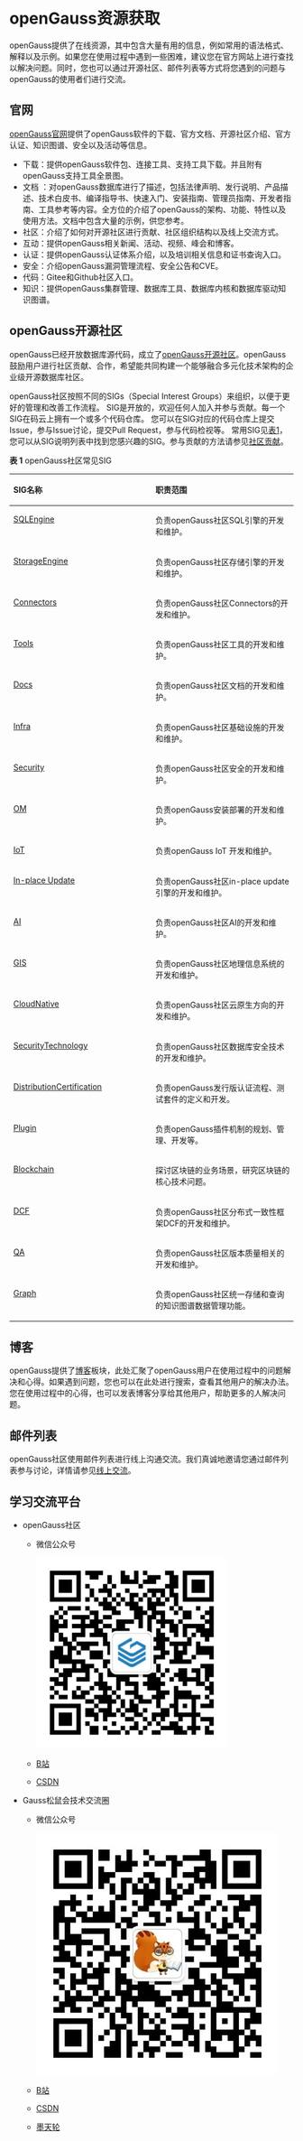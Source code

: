 # openGauss资源获取<a name="ZH-CN_TOPIC_0000001177989068"></a>

openGauss提供了在线资源，其中包含大量有用的信息，例如常用的语法格式、解释以及示例。如果您在使用过程中遇到一些困难，建议您在官方网站上进行查找以解决问题。同时，您也可以通过开源社区、邮件列表等方式将您遇到的问题与openGauss的使用者们进行交流。

## 官网<a name="section1535864913326"></a>

[openGauss官网](https://opengauss.org/zh/)提供了openGauss软件的下载、官方文档、开源社区介绍、官方认证、知识图谱、安全以及活动等信息。

-   下载：提供openGauss软件包、连接工具、支持工具下载。并且附有openGauss支持工具全景图。
-   文档 ：对openGauss数据库进行了描述，包括法律声明、发行说明、产品描述、技术白皮书、编译指导书、快速入门、安装指南、管理员指南、开发者指南、工具参考等内容。全方位的介绍了openGauss的架构、功能、特性以及使用方法。文档中包含大量的示例，供您参考。
-   社区：介绍了如何对开源社区进行贡献、社区组织结构以及线上交流方式。
-   互动：提供openGauss相关新闻、活动、视频、峰会和博客。
-   认证：提供openGauss认证体系介绍，以及培训相关信息和证书查询入口。
-   安全：介绍openGauss漏洞管理流程、安全公告和CVE。
-   代码：Gitee和Github社区入口。
-   知识：提供openGauss集群管理、数据库工具、数据库内核和数据库驱动知识图谱。

## openGauss开源社区<a name="section157731748104211"></a>

openGauss已经开放数据库源代码，成立了[openGauss开源社区](https://gitee.com/opengauss)。openGauss鼓励用户进行社区贡献、合作，希望能共同构建一个能够融合多元化技术架构的企业级开源数据库社区。

openGauss社区按照不同的SIGs（Special Interest Groups）来组织，以便于更好的管理和改善工作流程。 SIG是开放的，欢迎任何人加入并参与贡献。每一个SIG在码云上拥有一个或多个代码仓库。 您可以在SIG对应的代码仓库上提交Issue，参与Issue讨论，提交Pull Request，参与代码检视等。 常用SIG见[表1](#table9705652154412)，您可以从SIG说明列表中找到您感兴趣的SIG。参与贡献的方法请参见[社区贡献](https://opengauss.org/zh/contribution.html)。

**表 1**  openGauss社区常见SIG

<a name="table9705652154412"></a>
<table><thead align="left"><tr id="row770675214441"><th class="cellrowborder" valign="top" width="50%" id="mcps1.2.3.1.1"><p id="p199861157164412"><a name="p199861157164412"></a><a name="p199861157164412"></a>SIG名称</p>
</th>
<th class="cellrowborder" valign="top" width="50%" id="mcps1.2.3.1.2"><p id="p14872194456"><a name="p14872194456"></a><a name="p14872194456"></a>职责范围</p>
</th>
</tr>
</thead>
<tbody><tr id="row167061552174413"><td class="cellrowborder" valign="top" width="50%" headers="mcps1.2.3.1.1 "><p id="p7843205019458"><a name="p7843205019458"></a><a name="p7843205019458"></a><a href="https://gitee.com/opengauss/tc/tree/master/sigs/SQLEngine" target="_blank" rel="noopener noreferrer">SQLEngine</a></p>
</td>
<td class="cellrowborder" valign="top" width="50%" headers="mcps1.2.3.1.2 "><p id="p618412205462"><a name="p618412205462"></a><a name="p618412205462"></a>负责openGauss社区SQL引擎的开发和维护。</p>
</td>
</tr>
<tr id="row4707552174419"><td class="cellrowborder" valign="top" width="50%" headers="mcps1.2.3.1.1 "><p id="p20280162518462"><a name="p20280162518462"></a><a name="p20280162518462"></a><a href="https://gitee.com/opengauss/tc/tree/master/sigs/StorageEngine" target="_blank" rel="noopener noreferrer">StorageEngine</a></p>
</td>
<td class="cellrowborder" valign="top" width="50%" headers="mcps1.2.3.1.2 "><p id="p1770710520442"><a name="p1770710520442"></a><a name="p1770710520442"></a>负责openGauss社区存储引擎的开发和维护。</p>
</td>
</tr>
<tr id="row6758132084516"><td class="cellrowborder" valign="top" width="50%" headers="mcps1.2.3.1.1 "><p id="p18696305467"><a name="p18696305467"></a><a name="p18696305467"></a><a href="https://gitee.com/opengauss/tc/tree/master/sigs/Connectors" target="_blank" rel="noopener noreferrer">Connectors</a></p>
</td>
<td class="cellrowborder" valign="top" width="50%" headers="mcps1.2.3.1.2 "><p id="p1775962015455"><a name="p1775962015455"></a><a name="p1775962015455"></a>负责openGauss社区Connectors的开发和维护。</p>
</td>
</tr>
<tr id="row13773142394514"><td class="cellrowborder" valign="top" width="50%" headers="mcps1.2.3.1.1 "><p id="p1859816350465"><a name="p1859816350465"></a><a name="p1859816350465"></a><a href="https://gitee.com/opengauss/tc/tree/master/sigs/Tools" target="_blank" rel="noopener noreferrer">Tools</a></p>
</td>
<td class="cellrowborder" valign="top" width="50%" headers="mcps1.2.3.1.2 "><p id="p1076381124716"><a name="p1076381124716"></a><a name="p1076381124716"></a>负责openGauss社区工具的开发和维护。</p>
</td>
</tr>
<tr id="row1547652604517"><td class="cellrowborder" valign="top" width="50%" headers="mcps1.2.3.1.1 "><p id="p770214018465"><a name="p770214018465"></a><a name="p770214018465"></a><a href="https://gitee.com/opengauss/tc/tree/master/sigs/Docs" target="_blank" rel="noopener noreferrer">Docs</a></p>
</td>
<td class="cellrowborder" valign="top" width="50%" headers="mcps1.2.3.1.2 "><p id="p10303171917477"><a name="p10303171917477"></a><a name="p10303171917477"></a>负责openGauss社区文档的开发和维护。</p>
</td>
</tr>
<tr id="row16280529184518"><td class="cellrowborder" valign="top" width="50%" headers="mcps1.2.3.1.1 "><p id="p1281154610461"><a name="p1281154610461"></a><a name="p1281154610461"></a><a href="https://gitee.com/opengauss/tc/tree/master/sigs/Infra" target="_blank" rel="noopener noreferrer">Infra</a></p>
</td>
<td class="cellrowborder" valign="top" width="50%" headers="mcps1.2.3.1.2 "><p id="p762102520476"><a name="p762102520476"></a><a name="p762102520476"></a>负责openGauss社区基础设施的开发和维护。</p>
</td>
</tr>
<tr id="row75905433455"><td class="cellrowborder" valign="top" width="50%" headers="mcps1.2.3.1.1 "><p id="p398712512464"><a name="p398712512464"></a><a name="p398712512464"></a><a href="https://gitee.com/opengauss/tc/tree/master/sigs/Security" target="_blank" rel="noopener noreferrer">Security</a></p>
</td>
<td class="cellrowborder" valign="top" width="50%" headers="mcps1.2.3.1.2 "><p id="p781631104711"><a name="p781631104711"></a><a name="p781631104711"></a>负责openGauss社区安全的开发和维护。</p>
</td>
</tr>
<tr id="row3890162125711"><td class="cellrowborder" valign="top" width="50%" headers="mcps1.2.3.1.1 "><p id="p189082195713"><a name="p189082195713"></a><a name="p189082195713"></a><a href="https://gitee.com/opengauss/tc/tree/master/sigs/OM" target="_blank" rel="noopener noreferrer">OM</a></p>
</td>
<td class="cellrowborder" valign="top" width="50%" headers="mcps1.2.3.1.2 "><p id="p289172145712"><a name="p289172145712"></a><a name="p289172145712"></a>负责openGauss安装部署的开发和维护。</p>
</td>
</tr>
<tr id="row187932417570"><td class="cellrowborder" valign="top" width="50%" headers="mcps1.2.3.1.1 "><p id="p388017247574"><a name="p388017247574"></a><a name="p388017247574"></a><a href="https://gitee.com/opengauss/tc/tree/master/sigs/IoT" target="_blank" rel="noopener noreferrer">IoT</a></p>
</td>
<td class="cellrowborder" valign="top" width="50%" headers="mcps1.2.3.1.2 "><p id="p12880172414572"><a name="p12880172414572"></a><a name="p12880172414572"></a>负责openGauss IoT 开发和维护。</p>
</td>
</tr>
<tr id="row39681327145712"><td class="cellrowborder" valign="top" width="50%" headers="mcps1.2.3.1.1 "><p id="p296942745716"><a name="p296942745716"></a><a name="p296942745716"></a><a href="https://gitee.com/opengauss/tc/tree/master/sigs/In-place-Update" target="_blank" rel="noopener noreferrer">In-place Update</a></p>
</td>
<td class="cellrowborder" valign="top" width="50%" headers="mcps1.2.3.1.2 "><p id="p4969162725718"><a name="p4969162725718"></a><a name="p4969162725718"></a>负责openGauss社区in-place update引擎的开发和维护。</p>
</td>
</tr>
<tr id="row1260813302579"><td class="cellrowborder" valign="top" width="50%" headers="mcps1.2.3.1.1 "><p id="p3608530185720"><a name="p3608530185720"></a><a name="p3608530185720"></a><a href="https://gitee.com/opengauss/tc/tree/master/sigs/AI" target="_blank" rel="noopener noreferrer">AI</a></p>
</td>
<td class="cellrowborder" valign="top" width="50%" headers="mcps1.2.3.1.2 "><p id="p160943055710"><a name="p160943055710"></a><a name="p160943055710"></a>负责openGauss社区AI的开发和维护。</p>
</td>
</tr>
<tr id="row125631613205915"><td class="cellrowborder" valign="top" width="50%" headers="mcps1.2.3.1.1 "><p id="p2564131319592"><a name="p2564131319592"></a><a name="p2564131319592"></a><a href="https://gitee.com/opengauss/tc/tree/master/sigs/GIS" target="_blank" rel="noopener noreferrer">GIS</a></p>
</td>
<td class="cellrowborder" valign="top" width="50%" headers="mcps1.2.3.1.2 "><p id="p19564913185918"><a name="p19564913185918"></a><a name="p19564913185918"></a>负责openGauss社区地理信息系统的开发和维护。</p>
</td>
</tr>
<tr id="row3774616135920"><td class="cellrowborder" valign="top" width="50%" headers="mcps1.2.3.1.1 "><p id="p377431625914"><a name="p377431625914"></a><a name="p377431625914"></a><a href="https://gitee.com/opengauss/tc/tree/master/sigs/CloudNative" target="_blank" rel="noopener noreferrer">CloudNative</a></p>
</td>
<td class="cellrowborder" valign="top" width="50%" headers="mcps1.2.3.1.2 "><p id="p3774316195910"><a name="p3774316195910"></a><a name="p3774316195910"></a>负责openGauss社区云原生方向的开发和维护。</p>
</td>
</tr>
<tr id="row1728411220590"><td class="cellrowborder" valign="top" width="50%" headers="mcps1.2.3.1.1 "><p id="p1128482217594"><a name="p1128482217594"></a><a name="p1128482217594"></a><a href="https://gitee.com/opengauss/tc/tree/master/sigs/SecurityTechnology" target="_blank" rel="noopener noreferrer">SecurityTechnology</a></p>
</td>
<td class="cellrowborder" valign="top" width="50%" headers="mcps1.2.3.1.2 "><p id="p2028452215599"><a name="p2028452215599"></a><a name="p2028452215599"></a>负责openGauss社区数据库安全技术的开发和维护。</p>
</td>
</tr>
<tr id="row13284172285919"><td class="cellrowborder" valign="top" width="50%" headers="mcps1.2.3.1.1 "><p id="p1128582245913"><a name="p1128582245913"></a><a name="p1128582245913"></a><a href="https://gitee.com/opengauss/tc/tree/master/sigs/DistributionCertification" target="_blank" rel="noopener noreferrer">DistributionCertification</a></p>
</td>
<td class="cellrowborder" valign="top" width="50%" headers="mcps1.2.3.1.2 "><p id="p1628592215594"><a name="p1628592215594"></a><a name="p1628592215594"></a>负责openGauss发行版认证流程、测试套件的定义和开发。</p>
</td>
</tr>
<tr id="row943503316591"><td class="cellrowborder" valign="top" width="50%" headers="mcps1.2.3.1.1 "><p id="p19435133312595"><a name="p19435133312595"></a><a name="p19435133312595"></a><a href="https://gitee.com/opengauss/tc/tree/master/sigs/Plugin" target="_blank" rel="noopener noreferrer">Plugin</a></p>
</td>
<td class="cellrowborder" valign="top" width="50%" headers="mcps1.2.3.1.2 "><p id="p0435833115915"><a name="p0435833115915"></a><a name="p0435833115915"></a>负责openGauss插件机制的规划、管理、开发等。</p>
</td>
</tr>
<tr id="row144351433155913"><td class="cellrowborder" valign="top" width="50%" headers="mcps1.2.3.1.1 "><p id="p2435113313594"><a name="p2435113313594"></a><a name="p2435113313594"></a><a href="https://gitee.com/opengauss/tc/tree/master/sigs/Blockchain" target="_blank" rel="noopener noreferrer">Blockchain</a></p>
</td>
<td class="cellrowborder" valign="top" width="50%" headers="mcps1.2.3.1.2 "><p id="p1443523395911"><a name="p1443523395911"></a><a name="p1443523395911"></a>探讨区块链的业务场景，研究区块链的核心技术问题。</p>
</td>
</tr>
<tr id="row14435153316595"><td class="cellrowborder" valign="top" width="50%" headers="mcps1.2.3.1.1 "><p id="p124367331599"><a name="p124367331599"></a><a name="p124367331599"></a><a href="https://gitee.com/opengauss/tc/tree/master/sigs/DCF" target="_blank" rel="noopener noreferrer">DCF</a></p>
</td>
<td class="cellrowborder" valign="top" width="50%" headers="mcps1.2.3.1.2 "><p id="p20436933135919"><a name="p20436933135919"></a><a name="p20436933135919"></a>负责openGauss社区分布式一致性框架DCF的开发和维护。</p>
</td>
</tr>
<tr id="row643653345914"><td class="cellrowborder" valign="top" width="50%" headers="mcps1.2.3.1.1 "><p id="p1643614335597"><a name="p1643614335597"></a><a name="p1643614335597"></a><a href="https://gitee.com/opengauss/tc/tree/master/sigs/QA" target="_blank" rel="noopener noreferrer">QA</a></p>
</td>
<td class="cellrowborder" valign="top" width="50%" headers="mcps1.2.3.1.2 "><p id="p34367332594"><a name="p34367332594"></a><a name="p34367332594"></a>负责openGauss社区版本质量相关的开发和维护。</p>
</td>
</tr>
<tr id="row1481317234016"><td class="cellrowborder" valign="top" width="50%" headers="mcps1.2.3.1.1 "><p id="p4814152314014"><a name="p4814152314014"></a><a name="p4814152314014"></a><a href="https://gitee.com/opengauss/tc/tree/master/sigs/Graph" target="_blank" rel="noopener noreferrer">Graph</a></p>
</td>
<td class="cellrowborder" valign="top" width="50%" headers="mcps1.2.3.1.2 "><p id="p5814102310013"><a name="p5814102310013"></a><a name="p5814102310013"></a>负责openGauss社区统一存储和查询的知识图谱数据管理功能。</p>
</td>
</tr>
</tbody>
</table>

## 博客<a name="section1613515344318"></a>

openGauss提供了[博客](https://opengauss.org/zh/blogs/blogs.html)板块，此处汇聚了openGauss用户在使用过程中的问题解决和心得。如果遇到问题，您也可以在此处进行搜索，查看其他用户的解决办法。您在使用过程中的心得，也可以发表博客分享给其他用户，帮助更多的人解决问题。

## 邮件列表<a name="section18179203094610"></a>

openGauss社区使用邮件列表进行线上沟通交流。我们真诚地邀请您通过邮件列表参与讨论，详情请参见[线上交流](https://opengauss.org/zh/community/onlineCommunication.html)。

## 学习交流平台<a name="section7788161704417"></a>

-   openGauss社区
    -   微信公众号

        <img src="figures/zh-cn_image_0000001235224851.jpg" style="zoom: 33%;" />

    -   [B站](https://space.bilibili.com/543286270?from=search&seid=7579369334374103192&spm_id_from=333.337.0.0)
    -   [CSDN](https://blog.csdn.net/weixin_49727236)

-   Gauss松鼠会技术交流圈
    -   微信公众号

        ![](figures/zh-cn_image_0000001234864947.jpg)

    -   [B站](https://space.bilibili.com/629605267?from=search&seid=8790769897413776977&spm_id_from=333.337.0.0)
    -   [CSDN](https://blog.csdn.net/GaussDB)
    -   [墨天轮](https://www.modb.pro/openGauss)
